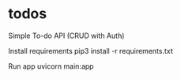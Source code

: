 # todos
Simple To-do API (CRUD with Auth)

Install requirements
pip3 install -r requirements.txt

Run app
uvicorn main:app